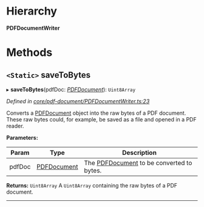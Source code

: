 

# Hierarchy

**PDFDocumentWriter**

# Methods

<a id="savetobytes"></a>

## `<Static>` saveToBytes

▸ **saveToBytes**(pdfDoc: *[PDFDocument](_core_pdf_document_pdfdocument_.pdfdocument.md)*): `Uint8Array`

*Defined in [core/pdf-document/PDFDocumentWriter.ts:23](https://github.com/Hopding/pdf-lib/blob/fbaf7a9/src/core/pdf-document/PDFDocumentWriter.ts#L23)*

Converts a [PDFDocument](_core_pdf_document_pdfdocument_.pdfdocument.md) object into the raw bytes of a PDF document. These raw bytes could, for example, be saved as a file and opened in a PDF reader.

**Parameters:**

| Param | Type | Description |
| ------ | ------ | ------ |
| pdfDoc | [PDFDocument](_core_pdf_document_pdfdocument_.pdfdocument.md) |  The [PDFDocument](_core_pdf_document_pdfdocument_.pdfdocument.md) to be converted to bytes. |

**Returns:** `Uint8Array`
A `Uint8Array` containing the raw bytes of a PDF document.

___

